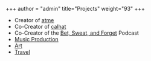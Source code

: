 +++
author = "admin"
title="Projects"
weight="93"
+++

* Creator of [<u>atme</u>](/atme/)
* Co-Creator of [<u>calhat</u>](/calhat/)
* Co-Creator of the [<u>Bet, Sweat, and Forget</u>](/bet_sweat_forget/) Podcast
* [<u>Music Production</u>](/music/)</u>
* [<u>Art</u>](/art/)
* [<u>Travel</u>](/travel/)

<!---
# * Co-Creator of the [Bet, Sweat, and Forget Podcast] on NFL Betting
-->





<!---
# * [<u>Restaurants</u>](/food/)
# * Creator of [<u>Shoober</u>](/shoober/)
-->
